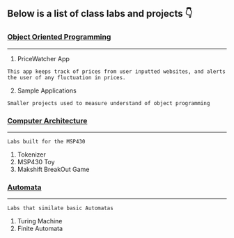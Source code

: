 ## Below is a list of class labs and projects :point_down:

### [Object Oriented Programming](https://github.com/Imanisima/School-Projects/tree/master/ObjectOrientedProgramming)
---
1. PriceWatcher App 

```This app keeps track of prices from user inputted websites, and alerts the user of any fluctuation in prices.```

2. Sample Applications 

``` Smaller projects used to measure understand of object programming ```


### [Computer Architecture](https://github.com/Imanisima/School-Projects/tree/master/ComputerArch)
---
``` Labs built for the MSP430 ```
1. Tokenizer
2. MSP430 Toy
3. Makshift BreakOut Game

### [Automata](https://github.com/Imanisima/School-Projects/tree/master/Automata)
---
``` Labs that similate basic Automatas ```
1. Turing Machine
2. Finite Automata

